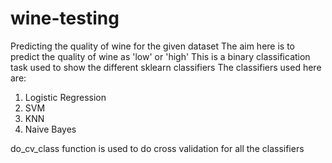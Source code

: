 # wine-testing
Predicting the quality of wine for the given dataset
The aim here is to predict the quality of wine as 'low' or 'high'
This is a binary classification task used to show the different sklearn classifiers
The classifiers used here are:
1) Logistic Regression
2) SVM
3) KNN
4) Naive Bayes

do_cv_class function is used to do cross validation for all the classifiers
